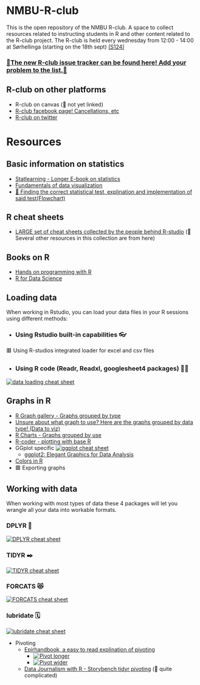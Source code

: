 # NMBU-R-club
This is the open repository of the NMBU R-club. A space to collect resources related to instructing students in R and other content related to the R-club project.
The R-club is held every wednesday from 12:00 - 14:00 at Sørhellinga (starting on the 18th sept) [(S124)](https://link.mazemap.com/CJaxy0tw)

### [🎉The new R-club issue tracker can be found here! Add your problem to the list.📜](https://forms.gle/mQKUt7KE2DjyY9ew6)
 
## R-club on other platforms
- R-club on canvas (💬 not yet linked)
- [R-club facebook page! Cancellations, etc](https://www.facebook.com/groups/1398638660751995/)
- [R-club on twitter](https://twitter.com/nmbu_r)


# Resources
## Basic information on statistics
- [Statlearning - Longer E-book on statistics](https://www.statlearning.com/)
- [Fundamentals of data visualization](https://clauswilke.com/dataviz/)
- [💪 Finding the correct statistical test, explination and implementation of said test(Flowchart)](https://statsandr.com/blog/what-statistical-test-should-i-do/)

## R cheat sheets
- [LARGE set of cheat sheets collected by the people behind R-studio](https://rstudio.github.io/cheatsheets/) (💬 Several other resources in this collection are from here)

## Books on R
- [Hands on programming with R](https://rstudio-education.github.io/hopr/)
- [R for Data Science](https://r4ds.had.co.nz/)

## Loading data
When working in Rstudio, you can load your data files in your R sessions using different methods:
- ### Using Rstudio built-in capabilities 👓 
🟥 Using R-studios integrated loader for excel and csv files
- ### Using R code (Readr, Readxl, googlesheet4 packages) 👩‍💻
[![data loading cheat sheet](https://rstudio.github.io/cheatsheets/pngs/data-import.png)](https://rstudio.github.io/cheatsheets/html/data-import.html)

## Graphs in R
- [R Graph gallery - Graphs grouped by type](https://r-graph-gallery.com/index.html)
- [Unsure about what graph to use? Here are the graphs grouped by data type! (Data to viz)](https://www.data-to-viz.com/)
- [R Charts - Graphs grouped by use](https://r-charts.com/)
- [R-coder - plotting with base R](https://r-coder.com/r-graphs/)   
- GGplot specific
[![ggplot cheat sheet](https://rstudio.github.io/cheatsheets/pngs/data-visualization.png)](https://rstudio.github.io/cheatsheets/html/data-visualization.html)
  - [ggplot2: Elegant Graphics for Data Analysis](https://ggplot2-book.org/index.html)
- [Colors in R](https://rpubs.com/kylewbrown/r-colors)
- 🟥 Exporting graphs


## Working with data
When working with most types of data these 4 packages will let you wrangle all your data into workable formats.
### DPLYR 🔧
[![DPLYR cheat sheet](https://rstudio.github.io/cheatsheets/pngs/data-transformation.png)](https://rstudio.github.io/cheatsheets/html/data-transformation.html)
### TIDYR ✒️
[![TIDYR cheat sheet](https://rstudio.github.io/cheatsheets/pngs/tidyr.png)](https://rstudio.github.io/cheatsheets/html/tidyr.html)
### FORCATS 😻
[![FORCATS cheat sheet](https://rstudio.github.io/cheatsheets/pngs/factors.png)](https://rstudio.github.io/cheatsheets/html/factors.html)
### lubridate 🗓️
[![lubridate cheat sheet](https://rstudio.github.io/cheatsheets/pngs/lubridate.png)](https://rstudio.github.io/cheatsheets/html/lubridate.html)

- Pivoting
  - [Epirhandbook, a easy to read explination of pivoting](https://epirhandbook.com/en/pivoting-data.html#pivoting-data)
    - [![Pivot longer](https://epirhandbook.com/en/images/pivoting/pivot_longer_new.png)](https://epirhandbook.com/en/pivoting-data.html#wide-to-long)
    - [![Pivot wider](https://epirhandbook.com/en/images/pivoting/pivot_wider_new.png)](https://epirhandbook.com/en/pivoting-data.html#long-to-wide)
  - [Data Journalism with R - Storybench tidyr pivoting](https://www.rpubs.com/mjfrigaard/pivoting) (💬 quite complicated)

